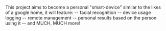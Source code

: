 This project aims to become a personal "smart-device" similar to the likes of a google home, it will feature:
-- facial recognition
-- device usage logging
-- remote management
-- personal results based on the person using it
-- and MUCH, MUCH more!